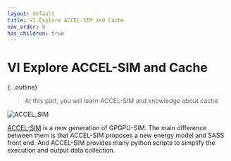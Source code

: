 ```yaml
---
layout: default
title: VI.Explore ACCEL-SIM and Cache
nav_order: 8
has_children: true
---
```


# VI Explore ACCEL-SIM and Cache

{: .outline}
> At this part, you will learn ACCEL-SIM and knowledge about cache

![ACCEL_SIM](../../assets/images/accel-sim.svg)

[ACCEL-SIM](https://accel-sim.github.io/) is a new generation of GPGPU-SIM. The main difference between them is that ACCEL-SIM proposes a new energy model and SASS front end. And ACCEL-SIM provides many python scripts to simplify the execution and output data collection.
